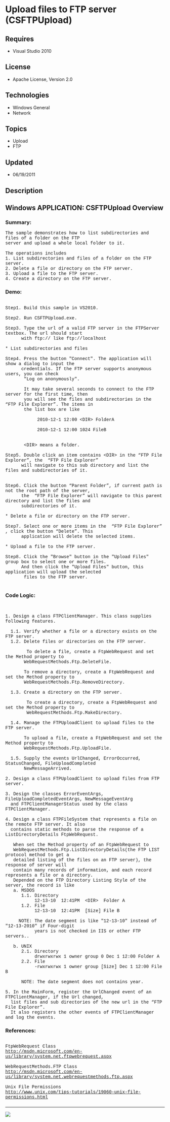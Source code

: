 # Upload files to FTP server (CSFTPUpload)
## Requires
- Visual Studio 2010
## License
- Apache License, Version 2.0
## Technologies
- Windows General
- Network
## Topics
- Upload
- FTP
## Updated
- 06/19/2011
## Description

<p style="font-family:Courier New"></p>
<h2>Windows APPLICATION: CSFTPUpload Overview </h2>
<p style="font-family:Courier New"></p>
<h3>Summary:</h3>
<p style="font-family:Courier New">The sample demonstrates how to list subdirectories and files of a folder on the FTP
<br>
server and upload a whole local folder to it.<br>
<br>
The operations includes<br>
1. List subdirectories and files of a folder on the FTP server.<br>
2. Delete a file or directory on the FTP server. <br>
3. Upload a file to the FTP server. <br>
4. Create a directory on the FTP server. <br>
</p>
<h3>Demo:</h3>
<p style="font-family:Courier New"><br>
Step1. Build this sample in VS2010.<br>
<br>
Step2. Run CSFTPUpload.exe.<br>
<br>
Step3. Type the url of a valid FTP server in the FTPServer textbox. The url should start<br>
&nbsp; &nbsp; &nbsp; with ftp:// like ftp://localhost <br>
<br>
* List subdirectories and files<br>
<br>
Step4. Press the button &quot;Connect&quot;. The application will show a dialog to input the
<br>
&nbsp; &nbsp; &nbsp; credentials. If the FTP server supports anonymous users, you can check
<br>
&nbsp;&nbsp;&nbsp;&nbsp; &nbsp; &quot;Log on anonymously&quot;.<br>
<br>
&nbsp;&nbsp;&nbsp;&nbsp; &nbsp; It may take several seconds to connect to the FTP server for the first time, then
<br>
&nbsp;&nbsp;&nbsp;&nbsp; &nbsp; you will see the files and subdirectories in the “FTP File Explorer”. The items in<br>
&nbsp;&nbsp;&nbsp;&nbsp; &nbsp; the list box are like <br>
<br>
&nbsp;&nbsp;&nbsp;&nbsp;&nbsp;&nbsp;&nbsp;&nbsp;&nbsp;&nbsp;&nbsp;&nbsp;2010-12-1 12:00 &lt;DIR&gt; FolderA<br>
<br>
&nbsp;&nbsp;&nbsp;&nbsp;&nbsp;&nbsp;&nbsp;&nbsp;&nbsp;&nbsp;&nbsp;&nbsp;2010-12-1 12:00 1024 FileB<br>
<br>
<br>
&nbsp;&nbsp;&nbsp;&nbsp; &nbsp; &lt;DIR&gt; means a folder.<br>
<br>
Step5. Double click an item contains &lt;DIR&gt; in the “FTP File Explorer”, the &nbsp;“FTP File Explorer”<br>
&nbsp; &nbsp; &nbsp; will navigate to this sub directory and list the files and subdirectories of it.<br>
<br>
<br>
Step6. Click the button “Parent Folder”, if current path is not the root path of the server,
<br>
&nbsp; &nbsp; &nbsp; the &nbsp;“FTP File Explorer” will navigate to this parent directory and list the files and<br>
&nbsp; &nbsp; &nbsp; subdirectories of it.<br>
<br>
* Delete a file or directory on the FTP server. <br>
<br>
Step7. Select one or more items in the &nbsp;“FTP File Explorer” , click the button “Delete”. This
<br>
&nbsp; &nbsp; &nbsp; application will delete the selected items.<br>
<br>
* Upload a file to the FTP server. &nbsp; <br>
<br>
Step8. Click the &quot;Browse&quot; button in the &quot;Upload Files&quot; group box to select one or more files.
<br>
&nbsp; &nbsp; &nbsp; And then click the &quot;Upload Files&quot; button, this application will upload the selected
<br>
&nbsp;&nbsp;&nbsp;&nbsp; &nbsp; files to the FTP server.<br>
<br>
</p>
<h3>Code Logic:</h3>
<p style="font-family:Courier New"><br>
<br>
1. Design a class FTPClientManager. This class supplies following features.<br>
<br>
&nbsp; 1.1. Verify whether a file or a directory exists on the FTP server.<br>
&nbsp; 1.2. Delete files or directories on the FTP server.<br>
<br>
&nbsp;&nbsp;&nbsp;&nbsp;&nbsp;&nbsp;&nbsp;&nbsp;To delete a file, create a FtpWebRequest and set the Method property to
<br>
&nbsp; &nbsp; &nbsp; &nbsp;WebRequestMethods.Ftp.DeleteFile. <br>
<br>
&nbsp; &nbsp; &nbsp; &nbsp;To remove a directory, create a FtpWebRequest and set the Method property to
<br>
&nbsp; &nbsp; &nbsp; &nbsp;WebRequestMethods.Ftp.RemoveDirectory. <br>
<br>
&nbsp; 1.3. Create a directory on the FTP server.<br>
<br>
&nbsp;&nbsp;&nbsp;&nbsp;&nbsp;&nbsp;&nbsp;&nbsp;To create a directory, create a FtpWebRequest and set the Method property to
<br>
&nbsp;&nbsp;&nbsp;&nbsp;&nbsp;&nbsp;&nbsp;&nbsp;WebRequestMethods.Ftp.MakeDirectory.
<br>
<br>
&nbsp; 1.4. Manage the FTPUploadClient to upload files to the FTP server. <br>
<br>
&nbsp; &nbsp; &nbsp; &nbsp;To upload a file, create a FtpWebRequest and set the Method property to
<br>
&nbsp; &nbsp; &nbsp; &nbsp;WebRequestMethods.Ftp.UploadFile. <br>
<br>
&nbsp; 1.5. Supply the events UrlChanged, ErrorOccurred, StatusChanged, FileUploadCompleted<br>
&nbsp; &nbsp; &nbsp; &nbsp;NewMessageArrived.<br>
<br>
2. Design a class FTPUploadClient to upload files from FTP server.<br>
<br>
3. Design the classes ErrorEventArgs, FileUploadCompletedEventArgs, NewMessageEventArg<br>
&nbsp; and FTPClientManagerStatus used by the class FTPClientManager.<br>
<br>
4. Design a class FTPFileSystem that represents a file on the remote FTP server. It also<br>
&nbsp; contains static methods to parse the response of a ListDirectoryDetails FtpWebRequest.<br>
<br>
&nbsp; &nbsp;When set the Method property of an FtpWebRequest to <br>
&nbsp; &nbsp;WebRequestMethods.Ftp.ListDirectoryDetails(the FTP LIST protocol method to get a
<br>
&nbsp; &nbsp;detailed listing of the files on an FTP server), the response of server will
<br>
&nbsp; &nbsp;contain many records of information, and each record represents a file or a directory.
<br>
&nbsp; &nbsp;Depended on the FTP Directory Listing Style of the server, the record is like
<br>
&nbsp; &nbsp;a. MSDOS<br>
&nbsp; &nbsp; &nbsp; 1.1. Directory<br>
&nbsp; &nbsp; &nbsp; &nbsp; &nbsp; &nbsp;12-13-10 &nbsp;12:41PM &nbsp;&lt;DIR&gt; &nbsp;Folder A<br>
&nbsp; &nbsp; &nbsp; 1.2. File<br>
&nbsp; &nbsp; &nbsp; &nbsp; &nbsp; &nbsp;12-13-10 &nbsp;12:41PM &nbsp;[Size] File B &nbsp;<br>
&nbsp; &nbsp; &nbsp; &nbsp; &nbsp; &nbsp;<br>
&nbsp; &nbsp; &nbsp;NOTE: The date segment is like &quot;12-13-10&quot; instead of &quot;12-13-2010&quot; if Four-digit<br>
&nbsp; &nbsp; &nbsp; &nbsp; &nbsp; &nbsp;years is not checked in IIS or other FTP servers..<br>
&nbsp; &nbsp; &nbsp; &nbsp; &nbsp; <br>
&nbsp; &nbsp;b. UNIX<br>
&nbsp; &nbsp; &nbsp; 2.1. Directory<br>
&nbsp; &nbsp; &nbsp; &nbsp; &nbsp; &nbsp;drwxrwxrwx 1 owner group 0 Dec 1 12:00 Folder A<br>
&nbsp; &nbsp; &nbsp; 2.2. File<br>
&nbsp; &nbsp; &nbsp; &nbsp; &nbsp; &nbsp;-rwxrwxrwx 1 owner group [Size] Dec 1 12:00 File B<br>
&nbsp; &nbsp; <br>
&nbsp; &nbsp; &nbsp; NOTE: The date segment does not contains year.<br>
&nbsp;&nbsp;&nbsp;&nbsp; &nbsp; <br>
5. In the MainForm, register the UrlChanged event of an FTPClientManager, if the Url changed,
<br>
&nbsp; list files and sub directories of the new url in the “FTP File Explorer”. <br>
&nbsp; It also registers the other events of FTPClientManager and log the events.
<br>
</p>
<h3>References:</h3>
<p style="font-family:Courier New"><br>
FtpWebRequest Class<br>
<a target="_blank" href="http://msdn.microsoft.com/en-us/library/system.net.ftpwebrequest.aspx">http://msdn.microsoft.com/en-us/library/system.net.ftpwebrequest.aspx</a><br>
<br>
WebRequestMethods.FTP Class<br>
<a target="_blank" href="http://msdn.microsoft.com/en-us/library/system.net.webrequestmethods.ftp.aspx">http://msdn.microsoft.com/en-us/library/system.net.webrequestmethods.ftp.aspx</a><br>
<br>
Unix File Permissions<br>
<a target="_blank" href="http://www.unix.com/tips-tutorials/19060-unix-file-permissions.html">http://www.unix.com/tips-tutorials/19060-unix-file-permissions.html</a><br>
</p>
<h3></h3>
<p style="font-family:Courier New"></p>
<hr>
<div><a href="http://go.microsoft.com/?linkid=9759640" style="margin-top:3px"><img src="http://bit.ly/onecodelogo">
</a></div>
